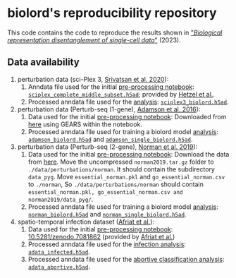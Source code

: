 # biolord's reproducibility repository

This code contains the code to reproduce the results shown in ["_Biological representation disentanglement of single-cell data_"](https://www.biorxiv.org/content/10.1101/2023.03.05.531195) (2023).

## Data availability
1. perturbation data (sci-Plex 3, [Srivatsan et al. 2020](https://www.science.org/doi/10.1126/science.aax6234)):
   1. Anndata file used for the initial [pre-processing notebook](https://github.com/nitzanlab/biolord_reproducibility/tree/main/notebooks/perturbations/sciplex3/1_perturbations_sciplex3_preprocessing.ipynb): [`sciplex_complete_middle_subset.h5ad`](https://f003.backblazeb2.com/file/chemCPA-datasets/sciplex_complete_middle_subset.h5ad); provided by  [Hetzel et al.](https://openreview.net/forum?id=vRrFVHxFiXJ).
   2. Processed anndata file used for the [analysis](https://github.com/nitzanlab/biolord_reproducibility/tree/main/notebooks/perturbations/sciplex3/2_perturbations_sciplex3_evaluation.ipynb): [`sciplex3_biolord.h5ad`](https://figshare.com/ndownloader/files/39324305).
2. perturbation data (Perturb-seq (1-gene), [Adamson et al. 2016](https://doi.org/10.1016/j.cell.2016.11.048)):
   1. Data used for the initial [pre-processing notebook](https://github.com/nitzanlab/biolord_reproducibility/tree/main/notebooks/perturbations/norman/1_perturbations_norman_preprocessing.ipynb): Downloaded from [here](https://dataverse.harvard.edu/api/access/datafile/6154417) using GEARS within the notebook.
   2. Processed anndata file used for training a biolord model [analysis](https://github.com/nitzanlab/biolord_reproducibility/tree/scripts/biolord/adamson/base_experiment_adamson.py): [`adamson_biolord.h5ad`](https://figshare.com/articles/dataset/perturbseq_adamson/22344214) and [`adamson_single_biolord.h5ad`](https://figshare.com/articles/dataset/perturbseq_adamson_single/22344445).
3. perturbation data (Perturb-seq (2-gene), [Norman et al. 2019](https://doi.org/10.1126/science.aax4438)):
   1. Data used for the initial [pre-processing notebook](https://github.com/nitzanlab/biolord_reproducibility/tree/main/notebooks/perturbations/norman/1_perturbations_norman_preprocessing.ipynb): Download the data from [here](https://dataverse.harvard.edu/api/access/datafile/6894431). Move the uncompressed `norman2019.tar.gz` folder to `./data/perturbations/norman`. It should contain the subdirectory `data_pyg`. Move `essential_norman.pkl` and `go_essential_norman.csv` to `./norman`, So `./data/perturbations/norman` should contain `essential_norman.pkl, go_essential_norman.csv and norman2019/data_pyg/`.
   2. Processed anndata file used for training a biolord model [analysis](https://github.com/nitzanlab/biolord_reproducibility/tree/scripts/biolord/norman/base_experiment_norman.py): [`norman_biolord.h5ad`](https://figshare.com/articles/dataset/perturbseq_nornan/22344253) and [`norman_single_biolord.h5ad`](https://figshare.com/articles/dataset/pertrubseq_norman_single/22344427).
4. spatio-temporal infection dataset ([Afriat et al.](https://www.nature.com/articles/s41586-022-05406-5)):
   1. Data used for the initial [pre-processing notebook](https://github.com/nitzanlab/biolord_reproducibility/tree/main/notebooks/spatio-temporal-infection/1_spatio-temporal-infection_preprocessing.ipynb): [10.5281/zenodo.7081862](https://zenodo.org/record/7081863#.Y5jhCuxBxBw) (provided by [Afriat et al.](https://www.nature.com/articles/s41586-022-05406-5))
   2. Processed anndata file used for the [infection analysis](https://github.com/nitzanlab/biolord_reproducibility/tree/main/notebooks/spatio-temporal-infection/2_spatio-temporal-infection_state.ipynb): [`adata_infected.h5ad`](https://figshare.com/ndownloader/files/39375713). 
   3. Processed anndata file used for the [abortive classification analysis](https://github.com/nitzanlab/biolord_reproducibility/tree/main/notebooks/spatio-temporal-infection/3_spatio-temporal-infection_abortive.ipynb): [`adata_abortive.h5ad`](https://figshare.com/ndownloader/files/39375752).

      


